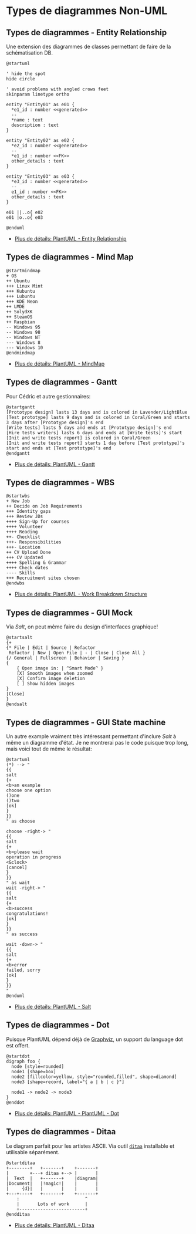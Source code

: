 # Types de diagrammes Non-UML

## Types de diagrammes - Entity Relationship

Une extension des diagrammes de classes permettant de faire
de la schématisation DB.

```{.plantuml .column-split}
@startuml

' hide the spot
hide circle

' avoid problems with angled crows feet
skinparam linetype ortho

entity "Entity01" as e01 {
  *e1_id : number <<generated>>
  --
  *name : text
  description : text
}

entity "Entity02" as e02 {
  *e2_id : number <<generated>>
  --
  *e1_id : number <<FK>>
  other_details : text
}

entity "Entity03" as e03 {
  *e3_id : number <<generated>>
  --
  e1_id : number <<FK>>
  other_details : text
}

e01 ||..o{ e02
e01 |o..o{ e03

@enduml
```

 -  [Plus de détails: PlantUML - Entity Relationship](https://plantuml.com/ie-diagram)


## Types de diagrammes - Mind Map

```{.plantuml .column-split}
@startmindmap
+ OS
++ Ubuntu
+++ Linux Mint
+++ Kubuntu
+++ Lubuntu
+++ KDE Neon
++ LMDE
++ SolydXK
++ SteamOS
++ Raspbian
-- Windows 95
-- Windows 98
-- Windows NT
--- Windows 8
--- Windows 10
@endmindmap
```

 -  [Plus de détails: PlantUML - MindMap](https://plantuml.com/mindmap-diagram)

## Types de diagrammes - Gantt

Pour Cédric et autre gestionnaires:

```{.plantuml .column-split}
@startgantt
[Prototype design] lasts 13 days and is colored in Lavender/LightBlue
[Test prototype] lasts 9 days and is colored in Coral/Green and starts 3 days after [Prototype design]'s end
[Write tests] lasts 5 days and ends at [Prototype design]'s end
[Hire tests writers] lasts 6 days and ends at [Write tests]'s start
[Init and write tests report] is colored in Coral/Green
[Init and write tests report] starts 1 day before [Test prototype]'s start and ends at [Test prototype]'s end
@endgantt
```

 -  [Plus de détails: PlantUML - Gantt](https://plantuml.com/gantt-diagram)


## Types de diagrammes - WBS


```{.plantuml .column-split}
@startwbs
+ New Job
++ Decide on Job Requirements
+++ Identity gaps
+++ Review JDs
++++ Sign-Up for courses
++++ Volunteer
++++ Reading
++- Checklist
+++- Responsibilities
+++- Location
++ CV Upload Done
+++ CV Updated
++++ Spelling & Grammar
++++ Check dates
---- Skills
+++ Recruitment sites chosen
@endwbs
```

 -  [Plus de détails: PlantUML - Work Breakdown Structure](https://plantuml.com/wbs-diagram)


## Types de diagrammes - GUI Mock

Via *Salt*, on peut même faire du design d'interfaces graphique!

```{.plantuml .column-split}
@startsalt
{+
{* File | Edit | Source | Refactor 
 Refactor | New | Open File | - | Close | Close All }
{/ General | Fullscreen | Behavior | Saving }
{
	{ Open image in: | ^Smart Mode^ }
	[X] Smooth images when zoomed
	[X] Confirm image deletion
	[ ] Show hidden images 
}
[Close]
}
@endsalt

```

## Types de diagrammes - GUI State machine

Un autre example vraiment très intéressant permettant d'inclure *Salt*
à même un diagramme d'état. Je ne montrerai pas le code puisque trop
long, mais voici tout de même le résultat:

```{.plantuml}
@startuml
(*) --> "
{{
salt
{+
<b>an example
choose one option
()one
()two
[ok]
}
}}
" as choose
 
choose -right-> "
{{
salt
{+
<b>please wait
operation in progress
<&clock>
[cancel]
}
}}
" as wait
wait -right-> "
{{
salt
{+
<b>success
congratulations!
[ok]
}
}}
" as success
 
wait -down-> "
{{
salt
{+
<b>error
failed, sorry
[ok]
}
}}
"
@enduml
```

 -  [Plus de détails: PlantUML - Salt](https://plantuml.com/salt)


## Types de diagrammes - Dot

Puisque PlantUML dépend déjà de [Graphviz](https://www.graphviz.org/),
un support du language dot est offert.


```{.plantuml .column-split}
@startdot
digraph foo {
  node [style=rounded]
  node1 [shape=box]
  node2 [fillcolor=yellow, style="rounded,filled", shape=diamond]
  node3 [shape=record, label="{ a | b | c }"]

  node1 -> node2 -> node3
}
@enddot
```

 -  [Plus de détails: PlantUML - PlantUML - Dot](https://plantuml.com/ditaa)


## Types de diagrammes - Ditaa

Le diagram parfait pour les artistes ASCII. Via outil
[`ditaa`](http://ditaa.sourceforge.net/) installable et utilisable séparément.

```{.plantuml .column-split output=png}
@startditaa
+--------+   +-------+    +-------+
|        +---+ ditaa +--> |       |
|  Text  |   +-------+    |diagram|
|Document|   |!magic!|    |       |
|     {d}|   |       |    |       |
+---+----+   +-------+    +-------+
	:                         ^
	|       Lots of work      |
	+-------------------------+
@endditaa
```

 -  [Plus de détails: PlantUML - Ditaa](https://plantuml.com/ditaa)

